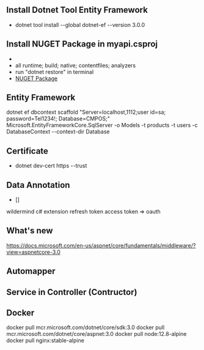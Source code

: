 ## Install Dotnet Tool Entity Framework
- dotnet tool install --global dotnet-ef --version 3.0.0

## Install NUGET Package in myapi.csproj
- <PackageReference Include="Microsoft.EntityFrameworkCore.SqlServer" Version="3.0.1" />
- <PackageReference Include="Microsoft.EntityFrameworkCore.Design" Version="3.0.1">
    <PrivateAssets>all</PrivateAssets>
    <IncludeAssets>runtime; build; native; contentfiles; analyzers</IncludeAssets>
  </PackageReference>
- run "dotnet restore" in terminal
- [NUGET Package](https://www.nuget.org/packages/Microsoft.EntityFrameworkCore.SqlServer/)

## Entity Framework
dotnet ef dbcontext scaffold "Server=localhost,1112;user id=sa; password=Tel1234!; Database=CMPOS;" Microsoft.EntityFrameworkCore.SqlServer -o Models -t products -t users -c DatabaseContext --context-dir Database

## Certificate
- dotnet dev-cert https --trust

## Data Annotation
- []

wildermind
c# extension
refresh token access token => oauth

## What's new
https://docs.microsoft.com/en-us/aspnet/core/fundamentals/middleware/?view=aspnetcore-3.0

## Automapper

## Service in Controller (Contructor)

## Docker
docker pull mcr.microsoft.com/dotnet/core/sdk:3.0
docker pull mcr.microsoft.com/dotnet/core/aspnet:3.0
docker pull node:12.8-alpine
docker pull nginx:stable-alpine